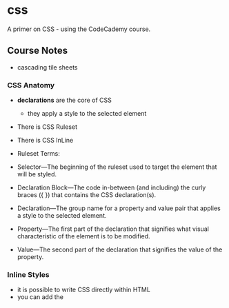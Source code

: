 # css

A primer on CSS - using the CodeCademy course.

## Course Notes

- cascading tile sheets

### CSS Anatomy

- **declarations** are the core of CSS
  - they apply a style to the selected element
- There is CSS Ruleset
- There is CSS InLine

- Ruleset Terms:

- Selector—The beginning of the ruleset used to target the element that will be styled.
- Declaration Block—The code in-between (and including) the curly braces ({ }) that contains the CSS declaration(s).
- Declaration—The group name for a property and value pair that applies a style to the selected element.
- Property—The first part of the declaration that signifies what visual characteristic of the element is to be modified.
- Value—The second part of the declaration that signifies the value of the property.

### Inline Styles

- it is possible to write CSS directly within HTML
- you can add the <style> element directly to the opening tag

```
<p style='color: red;'>I'm learning to code!</p>
```

- inline styles are rarely used when creating a website

### Internal Stylesheet

- you can create CSS code in it's own dedicated section with a <style>element nested inside the <head>.

```
<head>
  <style>
    p {
        color: red;
        font-size: 20px;
        }

  </style>
</head>
```

### External Stylesheet

- You can create an external stylesheet by using the .css file name extension, like so: style.css
- You can use the <link> element to link HTML and CSS files together.
- The <link> element must be placed within the head of the HTML file.
- <link> attributes:
    - href — like the anchor element, the value of this attribute must be the address, or path, to the CSS file.
    - rel — this attribute describes the relationship between the HTML file and the CSS file.

```
<link href='https://www.codecademy.com/stylesheets/style.css' rel='stylesheet'>
```

- If the CSS file is stored in the same directory as your HTML file, then you can specify a relative path instead of a URL:

```
<link href='./style.css' rel='stylesheet'>
```

---

## Selectors

- selectors decide which element will get the style

#### Type Selectors

- the type selector matches the type of the element

```
p {
  color: green;
}
```

- in the is case the type selected is the <p> element
- the type selector does not include the angle <> brackets
- the type selector is sometimes referred to as tag name or element selector

#### Universal Selectors

- the universal selector selects all elements of any type
- th euniversal selector uses \*

```
* {
  font-family: Verdana;
}
```

#### Class Selectors

- HTML elements can have attributes

```
<p class='brand'>Sole Shoe Company</p>
```

- the above p element has a class atribute
- we can select this element using a period prepended to the class name

```
.brand {

}
```

#### Multiple Classes

- it's possible to add more than one class name to an HTML element's class attribute

```
<h1 class='green bold'> ... </h1>
```

and then write two CSS rulesets:

```
.green {
  color: green;
}

bold {
  font-weight: bold;
}
```

#### ID Selectors

- an elements ID can only have a single value, and can only be used once
- se prepend the ID name with #

```
#large-title {

}
```

#### Attribute Selectors

- the attribute sleector can be used to target HTML elements that already contain attributes

```
[href]{
   color: magenta;
}
```

- the above would target all href atributes
- we can also target elements where the attribute contains any instance of a specific value

```
// say we have 2 images:

<img src='/images/seasons/cold/winter.jpg'>
<img src='/images/seasons/warm/summer.jpg'>

// and we target each separately

img[src*='winter'] {
  height: 50px;
}

img[src*='summer'] {
  height: 100px;
}
```

#### Pseudo-Class

- certain elements can change, or be in a different state, after certain interactions
- a pseudo class can be added to any selector
- :focus :visited :disabled :active are all pseudo classes
- it is always written as a colon followed by a name

```
p:hover {
  background-color: lime;
}
```

- In the above code, whenever the mouse hovers over a paragraph element, that paragraph will have a lime-colored background.

#### Classes and ID's

- CSS classes and IDs have different purposes, which can affect which one you use to style HTML elements.
- CSS classes are meant to be reused over many elements.
- an ID is meant to style only one element
- ID's override the styles of types and classes

#### Specificity

- Specificity is the order by which the browser decides which CSS styles will be displayed. A best practice in CSS is to style elements while using the lowest degree of specificity so that if an element needs a new style, it is easy to override.
- IDs are the most specific selector in CSS, followed by classes, and finally, type.

#### Chaining

- it's possible to require an HTML element to have 2 or more CSS selectors at the same time
- we combine multiple selectors : chaining

```
h1.special {

}
```

- above we select only the H1 eleemnts with a class of special

#### Descendant Combinator

- CSS also supports selecting elements that are nested within other HTML elements, also known as descendants.

```
<ul class='main-list'>
  <li> ... </li>
  <li> ... </li>
  <li> ... </li>
</ul>

// The nested <li> elements are descendants of the <ul> element

.main-list li {

}

// we select the <li> elements by targeting forst the parent element class
```

#### Chaining and Specificity

- Adding more than one tag, class, or ID to a CSS selector increases the specificity of the CSS selector.
- if there is another rule that is more general, it will be overriden

#### Ultiple Selectors

- it’s possible to add CSS styles to multiple CSS selectors all at once. This prevents writing repetitive code.

```
// the following has repetetive code:

h1 {
  font-family: Georgia;
}

.menu {
  font-family: Georgia;
}

// we can separate the selectors by a common to style both

h1,
.menu {
  font-family: Georgia;
}
```
